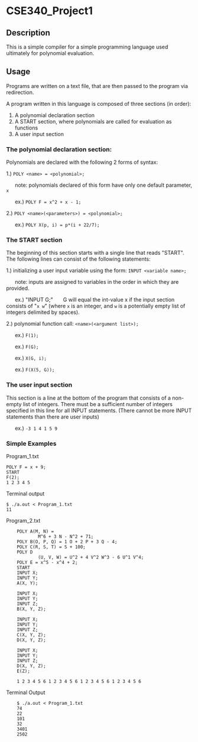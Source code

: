 # CSE340_Project1
## Description
This is a simple compiler for a simple programming language used ultimately for polynomial evaluation. 

## Usage
Programs are written on a text file, that are then passed to the program via redirection.

A program written in this language is composed of three sections (in order):

1. A polynomial declaration section
2. A START section, where polynomials are called for evaluation as functions
3. A user input section

### The polynomial declaration section:
Polynomials are declared with the following 2 forms of syntax:

1.) ```POLY <name> = <polynomial>;```

&nbsp;&nbsp;&nbsp;&nbsp;&nbsp;&nbsp;note: polynomials declared of this form have only one default parameter, ```x```

&nbsp;&nbsp;&nbsp;&nbsp;&nbsp;&nbsp;ex.) ```POLY F = x^2 + x - 1;```

2.) ```POLY <name>(<parameters>) = <polynomial>;```

&nbsp;&nbsp;&nbsp;&nbsp;&nbsp;&nbsp;ex.) ```POLY X(p, i) = p*(i + 22/7);```
      
### The START section
  The beginning of this section starts with a single line that reads "START".
  The following lines can consist of the following statements:
  
1.) initializing a user input variable using the form: ```INPUT <variable name>;```

&nbsp;&nbsp;&nbsp;&nbsp;&nbsp;&nbsp;note: inputs are assigned to variables in the order in which they are provided.

&nbsp;&nbsp;&nbsp;&nbsp;&nbsp;&nbsp;ex.) "INPUT G;"
&nbsp;&nbsp;&nbsp;&nbsp;&nbsp;&nbsp;G will equal the int-value x if the input section consists of "```x w```" (where ```x``` is an integer, and ```w``` is a potentially empty list of integers delimited by spaces).

2.) polynomial function call: ```<name>(<argument list>);```

&nbsp;&nbsp;&nbsp;&nbsp;&nbsp;&nbsp;ex.) ```F(1);```

&nbsp;&nbsp;&nbsp;&nbsp;&nbsp;&nbsp;ex.) ```F(G);```

&nbsp;&nbsp;&nbsp;&nbsp;&nbsp;&nbsp;ex.) ```X(G, i);```

&nbsp;&nbsp;&nbsp;&nbsp;&nbsp;&nbsp;ex.) ```F(X(5, G));```


### The user input section
This section is a line at the bottom of the program that consists of a non-empty list of integers.
There must be a sufficient number of integers specified in this line for all INPUT statements.
(There cannot be more INPUT statements than there are user inputs)
  
&nbsp;&nbsp;&nbsp;&nbsp;&nbsp;&nbsp;ex.) ```-3 1 4 1 5 9```

### Simple Examples
Program_1.txt
```
POLY F = x + 9;
START
F(2);
1 2 3 4 5
```
Terminal output
```
$ ./a.out < Program_1.txt
11
```  
Program_2.txt
```
    POLY A(M, N) =
            M^6 + 3 N - N^2 + 71;
    POLY B(O, P, Q) = 1 O + 2 P + 3 Q - 4;
    POLY C(R, S, T) = S + 100;
    POLY D
            (U, V, W) = U^2 + 4 V^2 W^3 - 6 U^1 V^4;
    POLY E = x^5 - x^4 + 2;
    START
    INPUT X;
    INPUT Y;
    A(X, Y);

    INPUT X;
    INPUT Y;
    INPUT Z;
    B(X, Y, Z);

    INPUT X;
    INPUT Y;
    INPUT Z;
    C(X, Y, Z);
    D(X, Y, Z);

    INPUT X;
    INPUT Y;
    INPUT Z;
    D(X, Y, Z);
    E(Z);

    1 2 3 4 5 6 1 2 3 4 5 6 1 2 3 4 5 6 1 2 3 4 5 6
```
Terminal Output
```
    $ ./a.out < Program_1.txt
    74
    22
    101
    32
    3401
    2502
```
